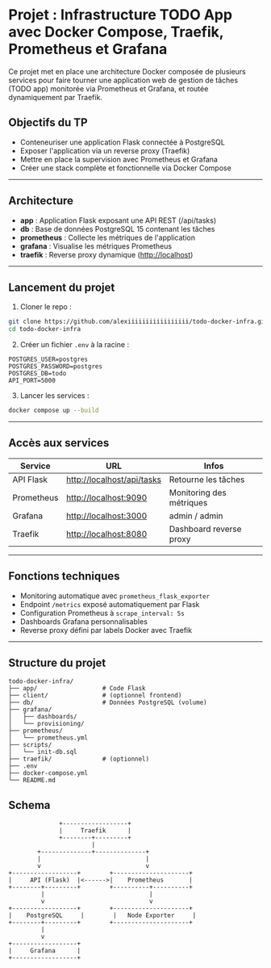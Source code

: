 # Projet : Infrastructure TODO App avec Docker Compose, Traefik, Prometheus et Grafana

Ce projet met en place une architecture Docker composée de plusieurs services pour faire tourner une application web de gestion de tâches (TODO app) monitorée via Prometheus et Grafana, et routée dynamiquement par Traefik.

##  Objectifs du TP

* Conteneuriser une application Flask connectée à PostgreSQL
* Exposer l'application via un reverse proxy (Traefik)
* Mettre en place la supervision avec Prometheus et Grafana
* Créer une stack complète et fonctionnelle via Docker Compose

---

##  Architecture

* **app** : Application Flask exposant une API REST (/api/tasks)
* **db** : Base de données PostgreSQL 15 contenant les tâches
* **prometheus** : Collecte les métriques de l'application
* **grafana** : Visualise les métriques Prometheus
* **traefik** : Reverse proxy dynamique ([http://localhost](http://localhost))



---

##  Lancement du projet

1. Cloner le repo :

```bash
git clone https://github.com/alexiiiiiiiiiiiiiiiii/todo-docker-infra.git
cd todo-docker-infra
```

2. Créer un fichier `.env` à la racine :

```env
POSTGRES_USER=postgres
POSTGRES_PASSWORD=postgres
POSTGRES_DB=todo
API_PORT=5000
```

3. Lancer les services :

```bash
docker compose up --build
```

---

##  Accès aux services

| Service    | URL                                                      | Infos                    |
| ---------- | -------------------------------------------------------- | ------------------------ |
| API Flask  | [http://localhost/api/tasks](http://localhost/api/tasks) | Retourne les tâches      |
| Prometheus | [http://localhost:9090](http://localhost:9090)           | Monitoring des métriques |
| Grafana    | [http://localhost:3000](http://localhost:3000)           | admin / admin            |
| Traefik    | [http://localhost:8080](http://localhost:8080)           | Dashboard reverse proxy  |

---


##  Fonctions techniques

* Monitoring automatique avec `prometheus_flask_exporter`
* Endpoint `/metrics` exposé automatiquement par Flask
* Configuration Prometheus à `scrape_interval: 5s`
* Dashboards Grafana personnalisables
* Reverse proxy défini par labels Docker avec Traefik

---

##  Structure du projet

```
todo-docker-infra/
├── app/                  # Code Flask
├── client/               # (optionnel frontend)
├── db/                   # Données PostgreSQL (volume)
├── grafana/
│   ├── dashboards/
│   └── provisioning/
├── prometheus/
│   └── prometheus.yml
├── scripts/
│   └── init-db.sql
├── traefik/              # (optionnel)
├── .env
├── docker-compose.yml
└── README.md
```

##  Schema

```
              +------------------+
              |     Traefik      |
              +--------+---------+
                       |
        +--------------+--------------+
        |                             |
        v                             v
+------------------+        +---------------------+
|     API (Flask)  |<------>|    Prometheus       |
+--------+---------+        +----------+----------+
         |                             |
         v                             v
+------------------+        +---------------------+
|    PostgreSQL     |        |   Node Exporter     |
+--------+---------+        +---------------------+
         |
         v
+------------------+
|     Grafana      |
+------------------+

```



